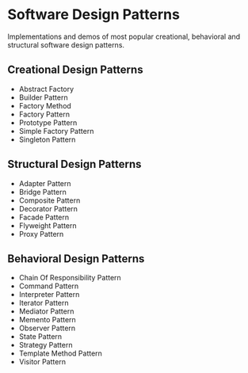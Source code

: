 # Software Design Patterns
Implementations and demos of most popular creational, behavioral and structural software design patterns.

## Creational Design Patterns
- Abstract Factory
- Builder Pattern
- Factory Method
- Factory Pattern
- Prototype Pattern
- Simple Factory Pattern
- Singleton Pattern

## Structural Design Patterns
- Adapter Pattern
- Bridge Pattern
- Composite Pattern
- Decorator Pattern
- Facade Pattern
- Flyweight Pattern
- Proxy Pattern

## Behavioral Design Patterns
- Chain Of Responsibility Pattern
- Command Pattern
- Interpreter Pattern
- Iterator Pattern
- Mediator Pattern
- Memento Pattern
- Observer Pattern
- State Pattern
- Strategy Pattern
- Template Method Pattern
- Visitor Pattern

